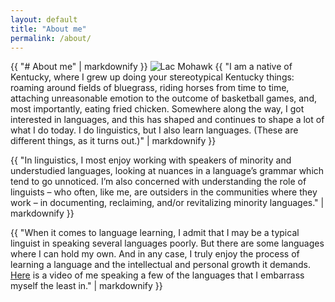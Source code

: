 ```yaml
---
layout: default 
title: "About me"
permalink: /about/
---
```


<div class="about-content">
  {{ "# About me" | markdownify }}

  <img src="https://clintonparker.github.io/assets/images/lacmohawk.jpg" alt="Lac Mohawk" class="about-photo">
  {{ "I am a native of Kentucky, where I grew up doing your stereotypical Kentucky things: roaming around fields of bluegrass, riding horses from time to time, attaching unreasonable emotion to the outcome of basketball games, and, most importantly, eating fried chicken. Somewhere along the way, I got interested in languages, and this has shaped and continues to shape a lot of what I do today. I do linguistics, but I also learn languages. (These are different things, as it turns out.)" | markdownify }}

  {{ "In linguistics, I most enjoy working with speakers of minority and understudied languages, looking at nuances in a language’s grammar which tend to go unnoticed. I’m also concerned with understanding the role of linguists – who often, like me, are outsiders in the communities where they work – in documenting, reclaiming, and/or revitalizing minority languages." | markdownify }}

  {{ "When it comes to language learning, I admit that I may be a typical linguist in speaking several languages poorly. But there are some languages where I can hold my own. And in any case, I truly enjoy the process of learning a language and the intellectual and personal growth it demands. [Here](https://www.youtube.com/watch?v=3tNsOxLkBHw) is a video of me speaking a few of the languages that I embarrass myself the least in." | markdownify }}
</div>
